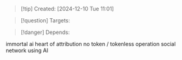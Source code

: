 
>[!tip] Created: [2024-12-10 Tue 11:01]

>[!question] Targets: 

>[!danger] Depends: 

immortal ai
heart of attribution
no token / tokenless operation
social network using AI

